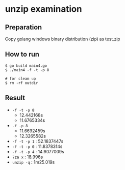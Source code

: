 # unzip examination

## Preparation

Copy golang windows binary distribution (zip) as test.zip

## How to run

```console
$ go build main4.go
$ ./main4 -f -t -p 8

# for clean up
$ rm -rf outdir
```

## Result

* `-f -t -p 8`
    * 12.442168s
    * 11.6765334s
* `-f -p 8`
    * 11.6692459s
    * 12.3265582s
* `-f -t -p 1` : 52.1837447s
* `-f -t -p 0` : 11.8378314s
* `-f -t -p 4` : 14.9077009s
* `7za x` : 18.996s
* `unzip -q` : 1m25.019s
